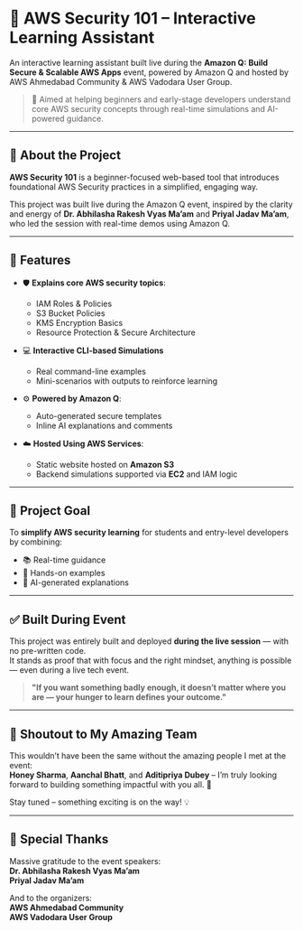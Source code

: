 # 🚀 AWS Security 101 – Interactive Learning Assistant

An interactive learning assistant built live during the **Amazon Q: Build Secure & Scalable AWS Apps** event, powered by Amazon Q and hosted by AWS Ahmedabad Community & AWS Vadodara User Group.

> 🔐 Aimed at helping beginners and early-stage developers understand core AWS security concepts through real-time simulations and AI-powered guidance.

---

## 📌 About the Project

**AWS Security 101** is a beginner-focused web-based tool that introduces foundational AWS Security practices in a simplified, engaging way.

This project was built live during the Amazon Q event, inspired by the clarity and energy of **Dr. Abhilasha Rakesh Vyas Ma’am** and **Priyal Jadav Ma’am**, who led the session with real-time demos using Amazon Q.

---

## 🧠 Features

- 🛡️ **Explains core AWS security topics**:
  - IAM Roles & Policies
  - S3 Bucket Policies
  - KMS Encryption Basics
  - Resource Protection & Secure Architecture

- 💻 **Interactive CLI-based Simulations**
  - Real command-line examples
  - Mini-scenarios with outputs to reinforce learning

- ⚙️ **Powered by Amazon Q**:
  - Auto-generated secure templates
  - Inline AI explanations and comments

- ☁️ **Hosted Using AWS Services**:
  - Static website hosted on **Amazon S3**
  - Backend simulations supported via **EC2** and IAM logic

---

## 🎯 Project Goal

To **simplify AWS security learning** for students and entry-level developers by combining:

- 📚 Real-time guidance  
- 🧪 Hands-on examples  
- 🤖 AI-generated explanations  

---

## ✅ Built During Event

This project was entirely built and deployed **during the live session** — with no pre-written code.  
It stands as proof that with focus and the right mindset, anything is possible — even during a live tech event.

> **"If you want something badly enough, it doesn’t matter where you are — your hunger to learn defines your outcome."**

---

## 👥 Shoutout to My Amazing Team

This wouldn’t have been the same without the amazing people I met at the event:  
**Honey Sharma**, **Aanchal Bhatt**, and **Aditipriya Dubey** – I’m truly looking forward to building something impactful with you all. 🚀

Stay tuned – something exciting is on the way! 💡

---

## 🙏 Special Thanks

Massive gratitude to the event speakers:  
**Dr. Abhilasha Rakesh Vyas Ma’am**  
**Priyal Jadav Ma’am**

And to the organizers:  
**AWS Ahmedabad Community**  
**AWS Vadodara User Group**



